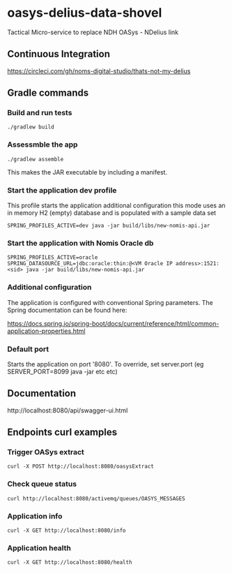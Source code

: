 # oasys-delius-data-shovel
Tactical Micro-service to replace NDH OASys - NDelius link

## Continuous Integration
https://circleci.com/gh/noms-digital-studio/thats-not-my-delius

## Gradle commands

### Build and run tests
```
./gradlew build
```

### Assessmble the app
```
./gradlew assemble
```

This makes the JAR executable by including a manifest. 

### Start the application dev profile
This profile starts the application additional configuration this mode uses an in memory H2 (empty) database and is
populated with a sample data set

```
SPRING_PROFILES_ACTIVE=dev java -jar build/libs/new-nomis-api.jar
```

### Start the application with Nomis Oracle db
```
SPRING_PROFILES_ACTIVE=oracle SPRING_DATASOURCE_URL=jdbc:oracle:thin:@<VM Oracle IP address>:1521:<sid> java -jar build/libs/new-nomis-api.jar
```

### Additional configuration
The application is configured with conventional Spring parameters.
The Spring documentation can be found here:

https://docs.spring.io/spring-boot/docs/current/reference/html/common-application-properties.html

### Default port
Starts the application on port '8080'.
To override, set server.port (eg SERVER_PORT=8099 java -jar etc etc)

## Documentation
http://localhost:8080/api/swagger-ui.html

## Endpoints curl examples

### Trigger OASys extract
```
curl -X POST http://localhost:8080/oasysExtract
```

### Check queue status
```
curl http://localhost:8080/activemq/queues/OASYS_MESSAGES

```

### Application info
```
curl -X GET http://localhost:8080/info
```

### Application health
```
curl -X GET http://localhost:8080/health
```


